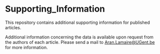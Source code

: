 # Supporting_Information
This repository contains additional supporting information for published articles.

Additional information concerning the data is available upon request from the authors of each article. Please send a mail to Aran.Lamaire@UGent.be for more information.
